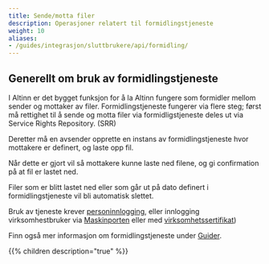 ```yaml
---
title: Sende/motta filer
description: Operasjoner relatert til formidlingstjeneste
weight: 10
aliases:
- /guides/integrasjon/sluttbrukere/api/formidling/
---
```

## Generellt om bruk av formidlingstjeneste
I Altinn er det bygget funksjon for å la Altinn fungere som formidler mellom sender og mottaker av filer. 
Formidlingstjeneste fungerer via flere steg; 
først må rettighet til å sende og motta filer via formidligstjeneste deles ut via Service Rights Repository. (SRR)

Deretter må en avsender opprette en instans av formidlingstjeneste hvor mottakere er definert, og laste opp fil.

Når dette er gjort vil så mottakere kunne laste ned filene, og gi confirmation på at fil er lastet ned.

Filer som er blitt lastet ned eller som går ut på dato definert i formidlingstjeneste vil bli automatisk slettet.

Bruk av tjeneste krever [personinnlogging](../kom-i-gang/person/), eller innlogging virksomhestbruker via 
[Maskinporten](../kom-i-gang/virksomhet/#autentisering-med-virksomhetsbruker-og-maskinporten) 
eller med [virksomhetssertifikat](../kom-i-gang/virksomhet/#autentisering-med-virksomhetsbruker-og-virksomhetssertifikat))

Finn også mer informasjon om formidlingstjeneste under [Guider](/docs/guides/).

{{% children description="true" %}}
